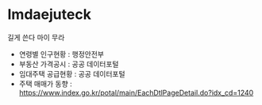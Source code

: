 # Imdaejuteck
길게 쓴다 마이 무라

- 연령별 인구현황 : 행정안전부
- 부동산 가격공시 : 공공 데이터포털
- 임대주택 공급현황 : 공공 데이터포털
- 주택 매매가 동향 : https://www.index.go.kr/potal/main/EachDtlPageDetail.do?idx_cd=1240
